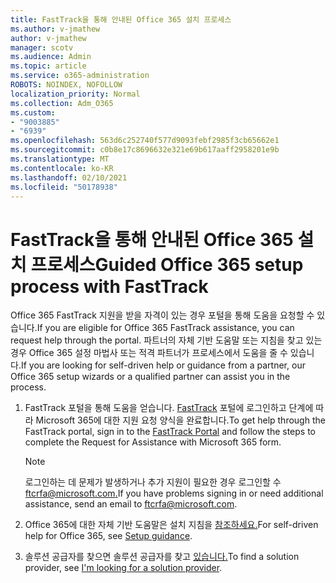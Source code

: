 ```yaml
---
title: FastTrack을 통해 안내된 Office 365 설치 프로세스
ms.author: v-jmathew
author: v-jmathew
manager: scotv
ms.audience: Admin
ms.topic: article
ms.service: o365-administration
ROBOTS: NOINDEX, NOFOLLOW
localization_priority: Normal
ms.collection: Adm_O365
ms.custom:
- "9003885"
- "6939"
ms.openlocfilehash: 563d6c252740f577d9093febf2985f3cb65662e1
ms.sourcegitcommit: c0b8e17c8696632e321e69b617aaff2958201e9b
ms.translationtype: MT
ms.contentlocale: ko-KR
ms.lasthandoff: 02/10/2021
ms.locfileid: "50178938"
---
```

# <a name="guided-office-365-setup-process-with-fasttrack"></a><span data-ttu-id="59a15-102">FastTrack을 통해 안내된 Office 365 설치 프로세스</span><span class="sxs-lookup"><span data-stu-id="59a15-102">Guided Office 365 setup process with FastTrack</span></span>

<span data-ttu-id="59a15-103">Office 365 FastTrack 지원을 받을 자격이 있는 경우 포털을 통해 도움을 요청할 수 있습니다.</span><span class="sxs-lookup"><span data-stu-id="59a15-103">If you are eligible for Office 365 FastTrack assistance, you can request help through the portal.</span></span> <span data-ttu-id="59a15-104">파트너의 자체 기반 도움말 또는 지침을 찾고 있는 경우 Office 365 설정 마법사 또는 적격 파트너가 프로세스에서 도움을 줄 수 있습니다.</span><span class="sxs-lookup"><span data-stu-id="59a15-104">If you are looking for self-driven help or guidance from a partner, our Office 365 setup wizards or a qualified partner can assist you in the process.</span></span>

1. <span data-ttu-id="59a15-105">FastTrack 포털을 통해 도움을 얻습니다. [FastTrack](https://go.microsoft.com/fwlink/?linkid=2125443) 포털에 로그인하고 단계에 따라 Microsoft 365에 대한 지원 요청 양식을 완료합니다.</span><span class="sxs-lookup"><span data-stu-id="59a15-105">To get help through the FastTrack portal, sign in to the [FastTrack Portal](https://go.microsoft.com/fwlink/?linkid=2125443) and follow the steps to complete the Request for Assistance with Microsoft 365 form.</span></span>

    > [!NOTE]
    > <span data-ttu-id="59a15-106">로그인하는 데 문제가 발생하거나 추가 지원이 필요한 경우 로그인할 수 [ftcrfa@microsoft.com.](mailto:ftcrfa@microsoft.com)</span><span class="sxs-lookup"><span data-stu-id="59a15-106">If you have problems signing in or need additional assistance, send an email to [ftcrfa@microsoft.com](mailto:ftcrfa@microsoft.com).</span></span>

2. <span data-ttu-id="59a15-107">Office 365에 대한 자체 기반 도움말은 설치 지침을 [참조하세요.](https://go.microsoft.com/fwlink/?linkid=2125827)</span><span class="sxs-lookup"><span data-stu-id="59a15-107">For self-driven help for Office 365, see [Setup guidance](https://go.microsoft.com/fwlink/?linkid=2125827).</span></span>
3. <span data-ttu-id="59a15-108">솔루션 공급자를 찾으면 솔루션 공급자를 찾고 [있습니다.](https://go.microsoft.com/fwlink/?linkid=2125918)</span><span class="sxs-lookup"><span data-stu-id="59a15-108">To find a solution provider, see [I'm looking for a solution provider](https://go.microsoft.com/fwlink/?linkid=2125918).</span></span>

